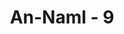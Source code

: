 ---
title: "An-Naml - 9"
no: 9
arabic_no: ٩
ayah: يٰمُوْسٰٓى اِنَّهٗٓ اَنَا اللّٰهُ الْعَزِيْزُ الْحَكِيْمُ ۙ 
translation: "(Allah berfirman), “Wahai Musa!  Sesungguhnya Aku adalah Allah, Yang Mahaperkasa, Mahabijaksana."
tafsir: "Ketika Musa datang mendekat ke arah api itu, ternyata yang disangkanya api itu bukan seperti api yang biasa dilihatnya, tetapi cahaya yang memancar dari sejenis tumbuh-tumbuhan rambut berwarna hijau yang melilit dan menjuntai pada sebuah dahan kayu. Cahaya yang terpancar dari pohon itu bersinar cemerlang, sedang dahan pohon itu tetap hijau dan segar, tidak terbakar atau layu. \n\nMusa tidak menemukan seorang pun di tempat itu, sehingga ia merasa heran dan tercengang melihat keadaan yang demikian. Ia bermaksud hendak memetik sebagian dari nyala api itu dari dahan yang condong kepadanya. Waktu ia mencoba menyulut nyala api itu, Musa merasa takut. Dalam keadaan yang demikian, tiba-tiba ia diseru oleh satu suara yang datangnya dari arah pohon itu. Suara yang menyeru itu menyatakan bahwa yang berada di dekat api itu pasti diberkahi, yaitu Musa dan para malaikat. Pernyataan itu merupakan salam dan penghormatan dari Allah kepada Nabi Musa sebagaimana salam para malaikat kepada Nabi Ibrahim dalam firman-Nya:\n\nRahmat Allah dan berkat-Nya, dicurahkan atas kamu wahai ahlulbait. (Hud/11: 73)\n\n'Abdullah bin 'Abbas menyatakan bahwa yang dimaksud dengan \"diberkahi\" di sini ialah yang disucikan Allah. Menurutnya, yang kelihatan oleh Nabi Musa seperti api itu bukanlah api, melainkan cahaya yang menyala-nyala seperti api. Cahaya itu adalah cahaya Tuhan Semesta Alam. Hal ini dikuatkan oleh hadis yang diriwayatkan Abu 'Ubaidah dari Abu Musa al-Asy'ari bahwa Nabi Muhammad bersabda: \n\nSesungguhnya Allah tidak tidur dan tidak pantas bagi Allah itu tidur, Dia menurunkan dan menaikkan timbangan, amal malam hari diangkat ke hadapan-Nya sebelum siang, dan amal siang sebelum malam, dan tabir-Nya adalah cahaya. Andaikata Ia membuka tabir-Nya, pasti kesucian cahaya wajah-Nya membakar segala sesuatu yang tercapai oleh pandangan-Nya di antara ciptaan-Nya. (Riwayat Muslim)\n\nPeristiwa itu terjadi ketika Musa sampai di tempat yang diberkahi, yaitu lembah suci yang bernama Lembah thuwa, sebagaimana yang disebutkan dalam firman-Nya:\n\n... Dia diseru dari (arah) pinggir sebelah kanan lembah, dari sebatang pohon, di sebidang tanah yang diberkahi.... (al-Qasas/28: 30).\n\nDan firman Allah yang berbunyi:\n\nKetika Tuhan memanggilnya (Musa) di lembah suci yaitu Lembah thuwa. (an-Naziat/79: 16).\n\nSeruan Allah yang didengar Musa di lembah suci thuwa ini merupakan wahyu pengangkatan Nabi Musa sebagai rasul. Ia diutus Allah untuk menyampaikan risalah kepada Fir'aun di Mesir, dengan dibekali bermacam-macam mukjizat. \n\nMusa berhadapan langsung dengan Allah ketika menerima wahyu, tetapi Musa tidak dapat melihat-Nya, karena terhalang oleh tabir berupa cahaya. Penerimaan wahyu semacam ini merupakan salah satu macam cara penyampaian wahyu Allah kepada para nabi-Nya. Hal ini disebut Allah dalam firman-Nya:\n\nDan tidaklah patut bagi seorang manusia bahwa Allah akan berbicara kepadanya kecuali dengan perantaraan wahyu atau dari belakang tabir atau dengan mengutus utusan (malaikat) lalu diwahyukan kepadanya dengan izin-Nya apa yang Dia kehendaki.... (asy-Syura/42: 51).\n\nMahasuci Allah, Tuhan seluruh alam yang berbuat menurut apa yang dikehendaki-Nya. Tidak ada satu makhluk pun yang menyamai-Nya. Dia Mahaagung dan Mahatinggi dari seluruh makhluk-Nya. Yang didengar Musa itu ialah suara firman Allah. Hal ini dinyatakan Allah dalam ayat kesembilan bahwa yang menyeru dan memanggilnya ialah Allah, bukan suara makhluk. Allah Mahaperkasa atas segala sesuatu, Mahabijaksana dalam firman dan perbuatan-Nya."
---